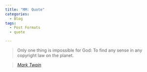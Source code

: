 ```yaml
---
title: "MM: Quote"
categories:
  - Blog
tags:
  - Post Formats
  - quote

---
```


> Only one thing is impossible for God: To find any sense in any copyright law on the planet.

> <cite><a href="http://www.brainyquote.com/quotes/quotes/m/marktwain163473.html">Mark Twain</a></cite>